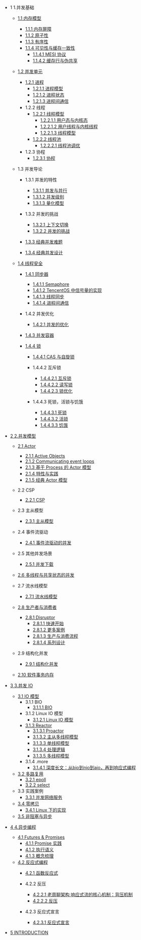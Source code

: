   - 1 1.并发基础
    - [1.1 内存模型](/1.并发基础/内存模型/README.md)
      - [1.1.1 内存屏障](/1.并发基础/内存模型/内存屏障.md)
      - [1.1.2 原子性](/1.并发基础/内存模型/原子性.md)
      - [1.1.3 有序性](/1.并发基础/内存模型/有序性.md)
      - [1.1.4 可见性与缓存一致性](/1.并发基础/内存模型/可见性与缓存一致性/README.md)
        - [1.1.4.1 MESI 协议](/1.并发基础/内存模型/可见性与缓存一致性/MESI%20协议.md)
        - [1.1.4.2 缓存行与伪共享](/1.并发基础/内存模型/可见性与缓存一致性/缓存行与伪共享.md)
    - [1.2 并发单元](/1.并发基础/并发单元/README.md)
      - [1.2.1 进程](/1.并发基础/并发单元/进程/README.md)
        - [1.2.1.1 进程模型](/1.并发基础/并发单元/进程/进程模型.md)
        - [1.2.1.2 进程状态](/1.并发基础/并发单元/进程/进程状态.md)
        - [1.2.1.3 进程间通信](/1.并发基础/并发单元/进程/进程间通信.md)
      - 1.2.2 线程
        - [1.2.2.1 线程模型](/1.并发基础/并发单元/线程/线程模型/README.md)
          - [1.2.2.1.1 用户态与内核态](/1.并发基础/并发单元/线程/线程模型/用户态与内核态.md)
          - [1.2.2.1.2 用户线程与内核线程](/1.并发基础/并发单元/线程/线程模型/用户线程与内核线程.md)
          - [1.2.2.1.3 线程模型](/1.并发基础/并发单元/线程/线程模型/线程模型.md)
        - [1.2.2.2 线程池](/1.并发基础/并发单元/线程/线程池/README.md)
          - [1.2.2.2.1 线程池调优](/1.并发基础/并发单元/线程/线程池/线程池调优.md)
      - 1.2.3 协程
        - [1.2.3.1 协程](/1.并发基础/并发单元/协程/协程.md)
    - 1.3 并发导论
      - 1.3.1 并发的特性
        - [1.3.1.1 并发与并行](/1.并发基础/并发导论/并发的特性/并发与并行.md)
        - [1.3.1.2 并发级别](/1.并发基础/并发导论/并发的特性/并发级别.md)
        - [1.3.1.3 量化模型](/1.并发基础/并发导论/并发的特性/量化模型.md)
      - 1.3.2 并发的挑战
        - [1.3.2.1 上下文切换](/1.并发基础/并发导论/并发的挑战/上下文切换.md)
        - [1.3.2.2 并发的挑战](/1.并发基础/并发导论/并发的挑战/并发的挑战.md)
      - [1.3.3 经典并发难题](/1.并发基础/并发导论/经典并发难题/README.md)
        
      - [1.3.4 经典并发设计](/1.并发基础/并发导论/经典并发设计/README.md)
        
    - [1.4 线程安全](/1.并发基础/线程安全/README.md)
      - [1.4.1 同步器](/1.并发基础/线程安全/同步器/README.md)
        - [1.4.1.1 Semaphore](/1.并发基础/线程安全/同步器/Semaphore.md)
        - [1.4.1.2 TencentOS 中信号量的实现](/1.并发基础/线程安全/同步器/TencentOS%20中信号量的实现.md)
        - [1.4.1.3 线程同步](/1.并发基础/线程安全/同步器/线程同步.md)
        - [1.4.1.4 进程间通信](/1.并发基础/线程安全/同步器/进程间通信.md)
      - 1.4.2 并发优化
        - [1.4.2.1 并发的优化](/1.并发基础/线程安全/并发优化/并发的优化.md)
      - [1.4.3 并发容器](/1.并发基础/线程安全/并发容器/README.md)
        
      - [1.4.4 锁](/1.并发基础/线程安全/锁/README.md)
        - [1.4.4.1 CAS 与自旋锁](/1.并发基础/线程安全/锁/CAS%20与自旋锁/README.md)
          
        - 1.4.4.2 互斥锁
          - [1.4.4.2.1 互斥锁](/1.并发基础/线程安全/锁/互斥锁/互斥锁.md)
          - [1.4.4.2.2 读写锁](/1.并发基础/线程安全/锁/互斥锁/读写锁.md)
          - [1.4.4.2.3 锁优化](/1.并发基础/线程安全/锁/互斥锁/锁优化.md)
        - 1.4.4.3 死锁，活锁与饥饿
          - [1.4.4.3.1 死锁](/1.并发基础/线程安全/锁/死锁，活锁与饥饿/死锁.md)
          - [1.4.4.3.2 活锁](/1.并发基础/线程安全/锁/死锁，活锁与饥饿/活锁.md)
          - [1.4.4.3.3 饥饿](/1.并发基础/线程安全/锁/死锁，活锁与饥饿/饥饿.md)
  - [2 2.并发模型](/2.并发模型/README.md)
    - [2.1 Actor](/2.并发模型/Actor/README.md)
      - [2.1.1 Active Objects](/2.并发模型/Actor/Active%20Objects.md)
      - [2.1.2 Communicating event loops](/2.并发模型/Actor/Communicating%20event-loops.md)
      - [2.1.3 基于 Process 的 Actor 模型](/2.并发模型/Actor/基于%20Process%20的%20Actor%20模型.md)
      - [2.1.4 特性与实践](/2.并发模型/Actor/特性与实践.md)
      - [2.1.5 经典 Actor 模型](/2.并发模型/Actor/经典%20Actor%20模型.md)
    - 2.2 CSP
      - [2.2.1 CSP](/2.并发模型/CSP/CSP.md)
    - 2.3 主从模型
      - [2.3.1 主从模型](/2.并发模型/主从模型/主从模型.md)
    - 2.4 事件流驱动
      - [2.4.1 事件流驱动的并发](/2.并发模型/事件流驱动/事件流驱动的并发.md)
    - 2.5 其他并发场景
      - [2.5.1 并发下载](/2.并发模型/其他并发场景/并发下载.md)
    - [2.6 多线程与共享状态的并发](/2.并发模型/多线程与共享状态的并发/README.md)
      
    - 2.7 流水线模型
      - [2.7.1 流水线模型](/2.并发模型/流水线模型/流水线模型.md)
    - [2.8 生产者与消费者](/2.并发模型/生产者与消费者/README.md)
      - [2.8.1 Disruptor](/2.并发模型/生产者与消费者/Disruptor/README.md)
        - [2.8.1.1 快速开始](/2.并发模型/生产者与消费者/Disruptor/快速开始.md)
        - [2.8.1.2 更多案例](/2.并发模型/生产者与消费者/Disruptor/更多案例.md)
        - [2.8.1.3 生产与消费流程](/2.并发模型/生产者与消费者/Disruptor/生产与消费流程.md)
        - [2.8.1.4 系列设计](/2.并发模型/生产者与消费者/Disruptor/系列设计.md)
    - 2.9 结构化并发
      - [2.9.1 结构化并发](/2.并发模型/结构化并发/结构化并发.md)
    - [2.10 软件事务内存](/2.并发模型/软件事务内存/README.md)
      
  - [3 3.并发 IO](/3.并发%20IO/README.md)
    - [3.1 IO 模型](/3.并发%20IO/IO%20模型/README.md)
      - 3.1.1 BIO
        - [3.1.1.1 BIO](/3.并发%20IO/IO%20模型/BIO/BIO.md)
      - 3.1.2 Linux IO 模型
        - [3.1.2.1 Linux IO 模型](/3.并发%20IO/IO%20模型/Linux%20IO%20模型/Linux%20IO%20模型.md)
      - [3.1.3 Reactor](/3.并发%20IO/IO%20模型/Reactor/README.md)
        - [3.1.3.1 Proactor](/3.并发%20IO/IO%20模型/Reactor/Proactor.md)
        - [3.1.3.2 主从多线程模型](/3.并发%20IO/IO%20模型/Reactor/主从多线程模型.md)
        - [3.1.3.3 单线程模型](/3.并发%20IO/IO%20模型/Reactor/单线程模型.md)
        - [3.1.3.4 处理逻辑](/3.并发%20IO/IO%20模型/Reactor/处理逻辑.md)
        - [3.1.3.5 多线程模型](/3.并发%20IO/IO%20模型/Reactor/多线程模型.md)
      - 3.1.4 .more
        - [3.1.4.1 深度长文：从bio到nio到aio，再到响应式编程](/3.并发%20IO/IO%20模型/.more/2021-深度长文：从bio到nio到aio，再到响应式编程.md)
    - [3.2 多路复用](/3.并发%20IO/多路复用/README.md)
      - [3.2.1 epoll](/3.并发%20IO/多路复用/epoll.md)
      - [3.2.2 select](/3.并发%20IO/多路复用/select.md)
    - 3.3 实践案例
      - [3.3.1 并发网络服务](/3.并发%20IO/实践案例/并发网络服务.md)
    - [3.4 零拷贝](/3.并发%20IO/零拷贝/README.md)
      - [3.4.1 Linux 下的实现](/3.并发%20IO/零拷贝/Linux%20下的实现.md)
    - [3.5 非阻塞与异步](/3.并发%20IO/非阻塞与异步.md)
  - [4 4.异步编程](/4.异步编程/README.md)
    - [4.1 Futures & Promises](/4.异步编程/Futures%20&%20Promises/README.md)
      - [4.1.1 Promise 实践](/4.异步编程/Futures%20&%20Promises/Promise%20实践.md)
      - [4.1.2 执行语义](/4.异步编程/Futures%20&%20Promises/执行语义.md)
      - [4.1.3 概念梳理](/4.异步编程/Futures%20&%20Promises/概念梳理.md)
    - [4.2 反应式编程](/4.异步编程/反应式编程/README.md)
      - [4.2.1 函数反应式](/4.异步编程/反应式编程/函数反应式/README.md)
        
      - 4.2.2 反压
        - [4.2.2.1 老周聊架构 响应式流的核心机制：背压机制](/4.异步编程/反应式编程/反压/0-老周聊架构-响应式流的核心机制：背压机制.md)
        - [4.2.2.2 反压](/4.异步编程/反应式编程/反压/反压.md)
      - 4.2.3 反应式宣言
        - [4.2.3.1 反应式宣言](/4.异步编程/反应式编程/反应式宣言/反应式宣言.md)
  - [5 INTRODUCTION](/INTRODUCTION.md)